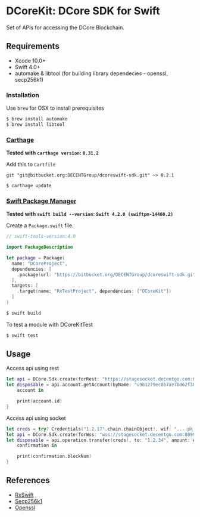 
DCoreKit: DCore SDK for Swift
======================================

Set of APIs for accessing the DCore Blockchain.


## Requirements

* Xcode 10.0+
* Swift 4.0+
* automake & libtool (for building library dependecies - openssl, secp256k1)

### Installation

Use `brew` for OSX to install prerequisites

```bash
$ brew install automake
$ brew install libtool
```

### [Carthage](https://github.com/Carthage/Carthage)

**Tested with `carthage version`: `0.31.2`**

Add this to `Cartfile`

```
git "git@bitbucket.org:DECENTGroup/dcoreswift-sdk.git" ~> 0.2.1
```

```bash
$ carthage update
```

### [Swift Package Manager](https://github.com/apple/swift-package-manager)

**Tested with `swift build --version`: `Swift 4.2.0 (swiftpm-14460.2)`**

Create a `Package.swift` file.

```swift
// swift-tools-version:4.0

import PackageDescription

let package = Package(
  name: "DCoreProject",
  dependencies: [
    .package(url: "https://bitbucket.org/DECENTGroup/dcoreswift-sdk.git", .from("0.2.1"))
  ],
  targets: [
    .target(name: "RxTestProject", dependencies: ["DCoreKit"])
  ]
)
```

```bash
$ swift build
```

To test a module with DCoreKitTest

```bash
$ swift test
```

## Usage

Access api using rest

```swift
let api = DCore.Sdk.create(forRest: "https://stagesocket.decentgo.com:8090/rpc")
let disposable = api.account.getAccount(byName: "u961279ec8b7ae7bd62f304f7c1c3d345").subscribe{ 
	account in

	print(account.id) 
}
```

Access api using socket

```swift
let creds = try? Credentials("1.2.17".chain.chainObject!, wif: "....pk....")
let api = DCore.Sdk.create(forWss: "wss://stagesocket.decentgo.com:8090")
let disposable = api.operation.transfer(creds!, to: "1.2.34", amount: AssetAmount(1000000)).subscribe{ 
	confirmation in

	print(confirmation.blockNum) 
}
```

## References

* [RxSwift](https://github.com/ReactiveX/RxSwift)
* [Secp256k1](https://github.com/bitcoin-core/secp256k1.git)
* [Openssl](https://www.openssl.org/source/openssl-$OPENSSL_VERSION.tar.gz)